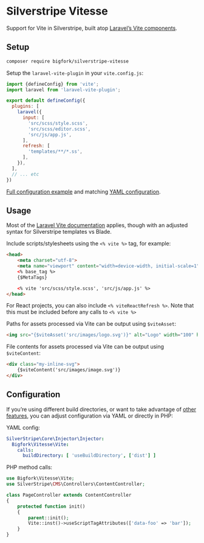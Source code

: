 # Silverstripe Vitesse

Support for Vite in Silverstripe, built atop [Laravel’s Vite components](https://laravel.com/docs/12.x/vite).

## Setup

```bash
composer require bigfork/silverstripe-vitesse
```

Setup the `laravel-vite-plugin` in your `vite.config.js`:

```js
import {defineConfig} from 'vite';
import laravel from 'laravel-vite-plugin';

export default defineConfig({
  plugins: [
    laravel({
      input: [
        'src/scss/style.scss',
        'src/scss/editor.scss',
        'src/js/app.js',
      ],
      refresh: [
        'templates/**/*.ss',
      ],
    }),
  ],
  // ... etc
})
```

[Full configuration example](https://github.com/bigfork/silverstripe-recipe/blob/9568ff5b3d121e3f2a0a069e6be9f9a553d1128e/themes/default/vite.config.js) and matching [YAML configuration](https://github.com/bigfork/silverstripe-recipe/blob/9568ff5b3d121e3f2a0a069e6be9f9a553d1128e/app/_config/vite.yml).

## Usage

Most of the [Laravel Vite documentation](https://laravel.com/docs/12.x/vite) applies, though with an adjusted syntax for Silverstripe templates vs Blade.

Include scripts/stylesheets using the `<% vite %>` tag, for example:
```html
<head>
    <meta charset="utf-8">
    <meta name="viewport" content="width=device-width, initial-scale=1" />
    <% base_tag %>
    {$MetaTags}

    <% vite 'src/scss/style.scss', 'src/js/app.js' %>
</head>
```

For React projects, you can also include `<% viteReactRefresh %>`. Note that this must be included before any calls to `<% vite %>`

Paths for assets processed via Vite can be output using `$viteAsset`:
```html
<img src="{$viteAsset('src/images/logo.svg')}" alt="Logo" width="100" height="100" />
```

File contents for assets processed via Vite can be output using `$viteContent`:
```html
<div class="my-inline-svg">
    {$viteContent('src/images/image.svg')}
</div>
```

## Configuration

If you’re using different build directories, or want to take advantage of [other features](https://laravel.com/docs/12.x/vite), you can adjust configuration via YAML or directly in PHP:

YAML config:
```yml
SilverStripe\Core\Injector\Injector:
  Bigfork\Vitesse\Vite:
    calls:
      buildDirectory: [ 'useBuildDirectory', ['dist'] ]
```

PHP method calls:
```php
use Bigfork\Vitesse\Vite;
use SilverStripe\CMS\Controllers\ContentController;

class PageController extends ContentController
{
    protected function init()
    {
        parent::init();
        Vite::inst()->useScriptTagAttributes(['data-foo' => 'bar']);
    }
}
```
